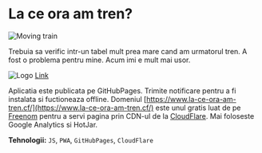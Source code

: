 # La ce ora am tren?

![Moving train](https://filipblajiu.github.io/regio/image/train.gif "La ce oră am tren?")

   Trebuia sa verific intr-un tabel mult prea mare cand am urmatorul tren.
   A fost o problema pentru mine.
   Acum imi e mult mai usor.

   ![Logo](https://filipblajiu.github.io/regio/image/icon/favicon.ico) [Link](https://www.la-ce-ora-am-tren.cf/)

   Aplicatia este publicata pe GitHubPages. Trimite notificare pentru a fi instalata si fuctioneaza offline. Domeniul [https://www.la-ce-ora-am-tren.cf/](https://www.la-ce-ora-am-tren.cf/) este unul gratis luat de pe [Freenom](https://www.freenom.com) pentru a servi pagina prin CDN-ul de la [CloudFlare](https://www.cloudflare.com/). Mai foloseste Google Analytics si HotJar.

   **Tehnologii:** `JS`, `PWA`, `GitHubPages`, `CloudFlare`